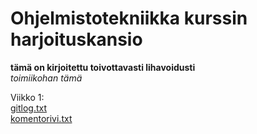 # Ohjelmistotekniikka kurssin harjoituskansio
**tämä on kirjoitettu toivottavasti lihavoidusti** \
_toimiikohan tämä_ 

Viikko 1: \
[gitlog.txt](https://github.com/heksaani/ot-harjoitustyo/blob/master/laskarit/viikko1/gitlog.txt) \
[komentorivi.txt](https://github.com/heksaani/ot-harjoitustyo/blob/master/laskarit/viikko1/komentorivi.txt)

